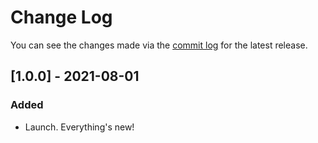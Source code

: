 # Change Log

You can see the changes made via the [commit log](https://github.com/themehybrid/hybrid-template/commits/master) for the latest release.

## [1.0.0] - 2021-08-01

### Added

- Launch.  Everything's new!

